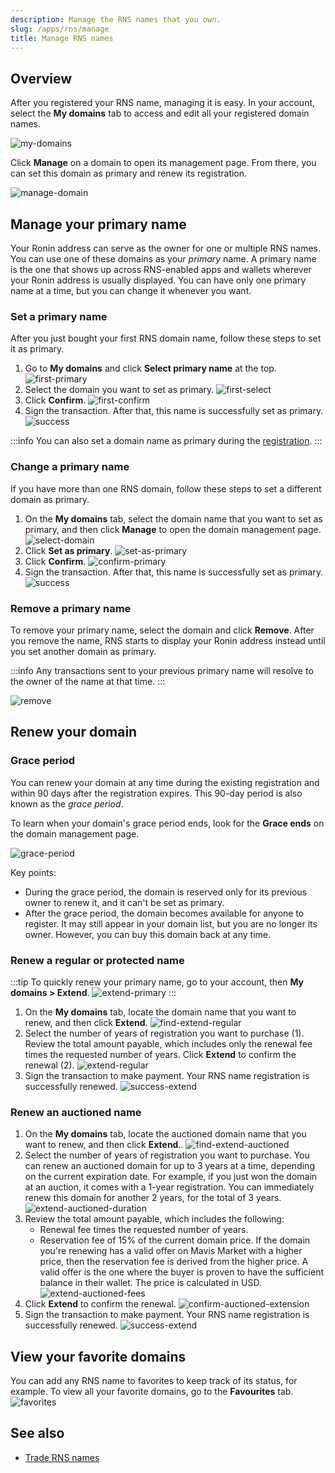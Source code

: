 ```yaml
---
description: Manage the RNS names that you own.
slug: /apps/rns/manage
title: Manage RNS names
---
```


## Overview

After you registered your RNS name, managing it is easy. In your account, select the **My domains** tab to access and edit all your registered domain names.

![my-domains](assets/manage/my-domains.png)

Click **Manage** on a domain to open its management page. From there, you can set this domain as primary and renew its registration.

![manage-domain](assets/manage/manage-domain.png)

## Manage your primary name

Your Ronin address can serve as the owner for one or multiple RNS names. You can use one of these domains as your *primary* name. A primary name is the one that shows up across RNS-enabled apps and wallets wherever your Ronin address is usually displayed. You can have only one primary name at a time, but you can change it whenever you want.

### Set a primary name

After you just bought your first RNS domain name, follow these steps to set it as primary.

1. Go to **My domains** and click **Select primary name** at the top.
![first-primary](assets/manage/first-primary.png)
1. Select the domain you want to set as primary.
![first-select](assets/manage/first-select.png)
1. Click **Confirm**.
![first-confirm](assets/manage/confirm-primary.png)
1. Sign the transaction. After that, this name is successfully set as primary.
![success](assets/manage/success-set-as-primary.png)

:::info
You can also set a domain name as primary during the [registration](./guides/register/regular.md).
:::

### Change a primary name

If you have more than one RNS domain, follow these steps to set a different domain as primary.

1. On the **My domains** tab, select the domain name that you want to set as primary, and then click **Manage** to open the domain management page.
![select-domain](assets/manage/select-domain.png)
1. Click **Set as primary**.
![set-as-primary](assets/manage/set-as-primary.png)
1. Click **Confirm**.
![confirm-primary](assets/manage/confirm-primary.png)
1. Sign the transaction. After that, this name is successfully set as primary.
![success](assets/manage/success-set-as-primary.png)

### Remove a primary name

To remove your primary name, select the domain and click **Remove**. After you remove the name, RNS starts to display your Ronin address instead until you set another domain as primary.

:::info
Any transactions sent to your previous primary name will resolve to the owner of the name at that time.
:::

![remove](assets/manage/remove-primary.png)

## Renew your domain

### Grace period

You can renew your domain at any time during the existing registration and within 90 days after the registration expires. This 90-day period is also known as the *grace period*.

To learn when your domain's grace period ends, look for the **Grace ends** on the domain management page.

![grace-period](assets/manage/grace-period.png)

Key points:

* During the grace period, the domain is reserved only for its previous owner to renew it, and it can't be set as primary.
* After the grace period, the domain becomes available for anyone to register. It may still appear in your domain list, but you are no longer its owner. However, you can buy this domain back at any time.

### Renew a regular or protected name

:::tip
To quickly renew your primary name, go to your account, then **My domains > Extend**.
![extend-primary](assets/manage/extend-primary.png)
:::

1. On the **My domains** tab, locate the domain name that you want to renew, and then click **Extend**.
![find-extend-regular](assets/manage/find-extend-regular.png)
1. Select the number of years of registration you want to purchase (1). Review the total amount payable, which includes only the renewal fee times the requested number of years. Click **Extend** to confirm the renewal (2).
![extend-regular](assets/manage/extend-regular.png)
1. Sign the transaction to make payment. Your RNS name registration is successfully renewed.
![success-extend](assets/manage/success-extend.png)

### Renew an auctioned name

1. On the **My domains** tab, locate the auctioned domain name that you want to renew, and then click **Extend**..
![find-extend-auctioned](assets/manage/find-extend-auctioned.png)
1. Select the number of years of registration you want to purchase. You can renew an auctioned domain for up to 3 years at a time, depending on the current expiration date. For example, if you just won the domain at an auction, it comes with a 1-year registration. You can immediately renew this domain for another 2 years, for the total of 3 years.
![extend-auctioned-duration](assets/manage/extend-auctioned-duration.png)
1. Review the total amount payable, which includes the following:
   * Renewal fee times the requested number of years.
   * Reservation fee of 15% of the current domain price. If the domain you're renewing has a valid offer on Mavis Market with a higher price, then the reservation fee is derived from the higher price. A valid offer is the one where the buyer is proven to have the sufficient balance in their wallet. The price is calculated in USD.
![extend-auctioned-fees](assets/manage/extend-auctioned-fees.png)
1. Click **Extend** to confirm the renewal.
![confirm-auctioned-extension](assets/manage/confirm-extend-auctioned.png)
1. Sign the transaction to make payment. Your RNS name registration is successfully renewed.
![success-extend](assets/manage/success-extend.png)

## View your favorite domains

You can add any RNS name to favorites to keep track of its status, for example. To view all your favorite domains, go to the **Favourites** tab.
![favorites](assets/manage/favorites.png)

## See also

* [Trade RNS names](./trade.mdx)
